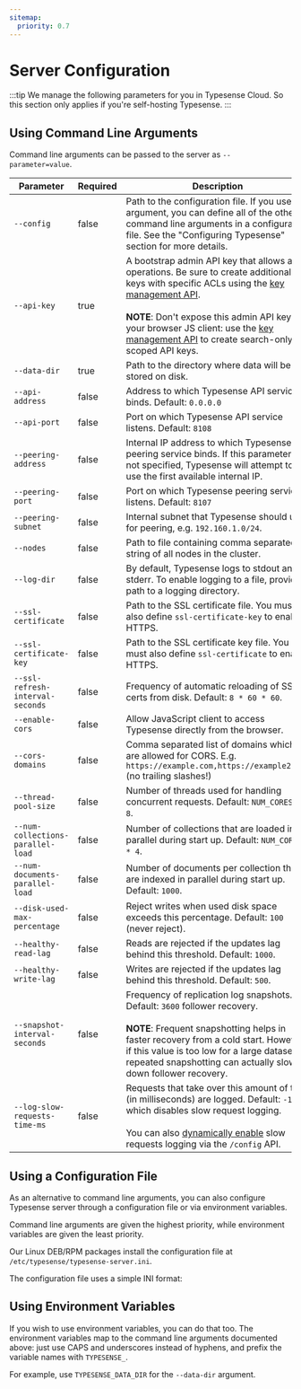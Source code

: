 ```yaml
---
sitemap:
  priority: 0.7
---
```


# Server Configuration

:::tip
We manage the following parameters for you in Typesense Cloud. So this section only applies if you're self-hosting Typesense.
:::

## Using Command Line Arguments

Command line arguments can be passed to the server as `--parameter=value`.

| Parameter      | Required    |Description                                            |
| -------------- | ----------- |-------------------------------------------------------| 
|`--config`         | false       |Path to the configuration file. If you use this argument, you can define all of the other command line arguments in a configuration file. See the "Configuring Typesense" section for more details.|
|`--api-key`	|true	|A bootstrap admin API key that allows all operations. Be sure to create additional keys with specific ACLs using the [key management API](../api/api-keys.md). <br><br>**NOTE**: Don't expose this admin API key to your browser JS client: use the [key management API](../api/api-keys.md) to create search-only or scoped API keys.|
|`--data-dir`	|true	|Path to the directory where data will be stored on disk.|
|`--api-address`	|false	|Address to which Typesense API service binds. Default: `0.0.0.0`|
|`--api-port`	|false	|Port on which Typesense API service listens. Default: `8108`|
|`--peering-address`	|false	|Internal IP address to which Typesense peering service binds. If this parameter is not specified, Typesense will attempt to use the first available internal IP.|
|`--peering-port`	|false	|Port on which Typesense peering service listens. Default: `8107`|
|`--peering-subnet`	|false	|Internal subnet that Typesense should use for peering, e.g. `192.160.1.0/24`.|
|`--nodes`	|false	|Path to file containing comma separated string of all nodes in the cluster.|
|`--log-dir`	|false	|By default, Typesense logs to stdout and stderr. To enable logging to a file, provide a path to a logging directory.|
|`--ssl-certificate`	|false	|Path to the SSL certificate file. You must also define `ssl-certificate-key` to enable HTTPS.|
|`--ssl-certificate-key`	|false	|Path to the SSL certificate key file. You must also define `ssl-certificate` to enable HTTPS.|
|`--ssl-refresh-interval-seconds`	|false	|Frequency of automatic reloading of SSL certs from disk. Default: `8 * 60 * 60`.|
|`--enable-cors`	|false	|Allow JavaScript client to access Typesense directly from the browser.|
|`--cors-domains`	|false	|Comma separated list of domains which are allowed for CORS. E.g. `https://example.com,https://example2.com` (no trailing slashes!)|
|`--thread-pool-size`	|false	|Number of threads used for handling concurrent requests. Default: `NUM_CORES * 8`.|
|`--num-collections-parallel-load`	|false	|Number of collections that are loaded in parallel during start up. Default: `NUM_CORES * 4`.|
|`--num-documents-parallel-load`	|false	|Number of documents per collection that are indexed in parallel during start up. Default: `1000`.|
|`--disk-used-max-percentage`	|false	|Reject writes when used disk space exceeds this percentage. Default: `100` (never reject).|
|`--healthy-read-lag`	|false	|Reads are rejected if the updates lag behind this threshold. Default: `1000`.|
|`--healthy-write-lag`	|false	|Writes are rejected if the updates lag behind this threshold. Default: `500`.|
|`--snapshot-interval-seconds`	|false	|Frequency of replication log snapshots. Default: `3600` follower recovery.<br><br>**NOTE**: Frequent snapshotting helps in faster recovery from a cold start. However, if this value is too low for a large dataset, repeated snapshotting can actually slow down follower recovery.|
|`--log-slow-requests-time-ms`	|false	|Requests that take over this amount of time (in milliseconds) are logged. Default: `-1` which disables slow request logging. <br><br>You can also [dynamically enable](../api/cluster-operations.md#toggle-slow-request-log) slow requests logging via the `/config` API.|

## Using a Configuration File

As an alternative to command line arguments, you can also configure Typesense server through a configuration file or via environment variables.

Command line arguments are given the highest priority, while environment variables are given the least priority.

<Tabs :tabs="['Shell']">
  <template v-slot:Shell>

```bash
./typesense-server --config=/etc/typesense/typesense-server.ini
```

  </template>
</Tabs>

Our Linux DEB/RPM packages install the configuration file at `/etc/typesense/typesense-server.ini`.

The configuration file uses a simple INI format:

<Tabs :tabs="['INI']">
  <template v-slot:INI>

```ini
; /etc/typesense/typesense-server.ini

[server]

api-key = Rhsdhas2asasdasj2
data-dir = /var/lib/typesense
log-dir = /var/log/typesense
api-port = 9090
```
  </template>
</Tabs>

## Using Environment Variables

If you wish to use environment variables, you can do that too. The environment variables map to the command line arguments documented above: just use CAPS and underscores instead of hyphens, and prefix the variable names with `TYPESENSE_`.

For example, use `TYPESENSE_DATA_DIR` for the `--data-dir` argument.

<Tabs :tabs="['Shell']">
  <template v-slot:Shell>

```bash
TYPESENSE_DATA_DIR=/var/lib/typesense TYPESENSE_API_KEY=AS3das2awQ2 ./typesense-server
```
  </template>
</Tabs>
